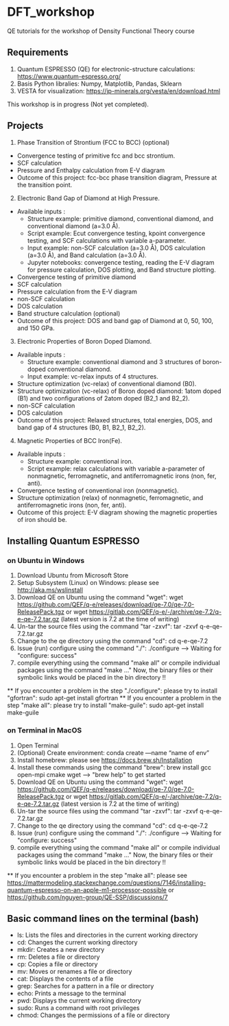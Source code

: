 # DFT_workshop
QE tutorials for the workshop of Density Functional Theory course

## Requirements
1. Quantum ESPRESSO (QE) for electronic-structure calculations: https://www.quantum-espresso.org/
2. Basis Python libralies: Numpy, Matplotlib, Pandas, Sklearn
3. VESTA for visualization: https://jp-minerals.org/vesta/en/download.html

This workshop is in progress (Not yet completed).

## Projects
1. Phase Transition of Strontium (FCC to BCC) (optional)
  - Convergence testing of primitive fcc and bcc strontium.
  - SCF calculation
  - Pressure and Enthalpy calculation from E-V diagram
  - Outcome of this project: fcc-bcc phase transition diagram, Pressure at the transition point.
2. Electronic Band Gap of Diamond at High Pressure.
  - Available inputs : 
    - Structure example: primitive diamond, conventional diamond, and conventional diamond (a=3.0 Å).
    - Script example: Ecut convergence testing, kpoint convergence testing, and SCF calculations with variable a-parameter.
    - Input example: non-SCF calculation (a=3.0 Å), DOS calculation (a=3.0 Å), and Band calculation (a=3.0 Å).
    - Jupyter notebooks: convergence testing, reading the E-V diagram for pressure calculation, DOS plotting, and Band structure plotting.
  - Convergence testing of primitive diamond 
  - SCF calculation
  - Pressure calculation from the E-V diagram
  - non-SCF calculation
  - DOS calculation
  - Band structure calculation (optional)
  - Outcome of this project: DOS and band gap of Diamond at 0, 50, 100, and 150 GPa.
3. Electronic Properties of Boron Doped Diamond.
  - Available inputs : 
    - Structure example: conventional diamond and 3 structures of boron-doped conventional diamond.
    - Input example: vc-relax inputs of 4 structures.
  - Structure optimization (vc-relax) of conventional diamond (B0).
  - Structure optimization (vc-relax) of Boron doped diamond: 1atom doped (B1) and two configurations of 2atom doped (B2_1 and B2_2).
  - non-SCF calculation
  - DOS calculation
  - Outcome of this project: Relaxed structures, total energies, DOS, and band gap of 4 structures (B0, B1, B2_1, B2_2).
4. Magnetic Properties of BCC Iron(Fe).
  - Available inputs : 
    - Structure example: conventional iron.
    - Script example: relax calculations with variable a-parameter of nonmagnetic, ferromagnetic, and antiferromagnetic irons (non, fer, anti).
  - Convergence testing of conventional iron (nonmagnetic).
  - Structure optimization (relax) of nonmagnetic, ferromagnetic, and antiferromagnetic irons (non, fer, anti).
  - Outcome of this project: E-V diagram showing the magnetic properties of iron should be.

## Installing Quantum ESPRESSO

### on Ubuntu in Windows 
1. Download Ubuntu from Microsoft Store
2. Setup Subsystem (Linux) on Windows: please see http://aka.ms/wslinstall
3. Download QE on Ubuntu using the command "wget": wget https://github.com/QEF/q-e/releases/download/qe-7.0/qe-7.0-ReleasePack.tgz or wget https://gitlab.com/QEF/q-e/-/archive/qe-7.2/q-e-qe-7.2.tar.gz (latest version is 7.2 at the time of writing)
4. Un-tar the source files using the command "tar -zxvf": tar -zxvf q-e-qe-7.2.tar.gz
5. Change to the qe directory using the command "cd": cd q-e-qe-7.2
6. Issue (run) configure using the command "./": ./configure --> Waiting for "configure: success"
7. compile everything using the command "make all" or compile individual packages using the command "make ..." 
Now, the binary files or their symbolic links would be placed in the bin directory !!

** If you encounter a problem in the step "./configure": please try to install "gfortran": sudo apt-get install gfortran
** If you encounter a problem in the step "make all": please try to install "make-guile": sudo apt-get install make-guile

### on Terminal in MacOS
1. Open Terminal 
2. (Optional) Create environment: conda create —name “name of env”
3. Install homebrew: please see https://docs.brew.sh/Installation
4. Install these commands using the command "brew": brew install gcc open-mpi cmake wget --> "brew help" to get started
6. Download QE on Ubuntu using the command "wget": wget https://github.com/QEF/q-e/releases/download/qe-7.0/qe-7.0-ReleasePack.tgz or wget https://gitlab.com/QEF/q-e/-/archive/qe-7.2/q-e-qe-7.2.tar.gz (latest version is 7.2 at the time of writing)
7. Un-tar the source files using the command "tar -zxvf": tar -zxvf q-e-qe-7.2.tar.gz
8. Change to the qe directory using the command "cd": cd q-e-qe-7.2
9. Issue (run) configure using the command "./": ./configure --> Waiting for "configure: success"
10. compile everything using the command "make all" or compile individual packages using the command "make ..." 
Now, the binary files or their symbolic links would be placed in the bin directory !!

** If you encounter a problem in the step "make all": please see https://mattermodeling.stackexchange.com/questions/7146/installing-quantum-espresso-on-an-apple-m1-processor-possible or https://github.com/nguyen-group/QE-SSP/discussions/7 

## Basic command lines on the terminal (bash)
- ls: Lists the files and directories in the current working directory
- cd: Changes the current working directory
- mkdir: Creates a new directory
- rm: Deletes a file or directory
- cp: Copies a file or directory
- mv: Moves or renames a file or directory
- cat: Displays the contents of a file
- grep: Searches for a pattern in a file or directory
- echo: Prints a message to the terminal
- pwd: Displays the current working directory
- sudo: Runs a command with root privileges
- chmod: Changes the permissions of a file or directory








